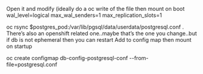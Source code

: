 Open it and modify (ideally do a oc write of the file then mount on boot
wal_level=logical
max_wal_senders=1
max_replication_slots=1


oc rsync $postgres_pod:/var/lib/pgsql/data/userdata/postgresql.conf .
There’s also an openshift related one..maybe that’s the one you change..but if db is not ephemeral then you can restart
Add to config map then mount on startup

oc create configmap db-config-postgresql-conf --from-file=postgresql.conf